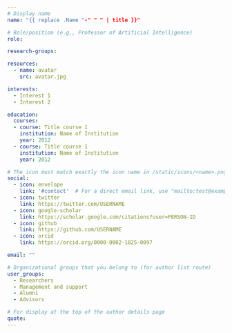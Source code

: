 ```yaml
---
# Display name
name: "{{ replace .Name "-" " " | title }}"

# Role/position (e.g., Professor of Artificial Intelligence)
role:

research-groups:

resources:
  - name: avatar
    src: avatar.jpg

interests:
  - Interest 1
  - Interest 2

education:
  courses:
  - course: Title course 1
    institution: Name of Institution
    year: 2012
  - course: Title course 1
    institution: Name of Institution
    year: 2012

# The icon must match exactly the icon name in /static/icons/<name>.png
social:
  - icon: envelope
    link: '#contact'  # For a direct email link, use "mailto:test@example.org".
  - icon: twitter
    link: https://twitter.com/USERNAME
  - icon: google-scholar
    link: https://scholar.google.com/citations?user=PERSON-ID
  - icon: github
    link: https://github.com/USERNAME
  - icon: orcid
    link: https://orcid.org/0000-0002-1825-0097

email: ""

# Organizational groups that you belong to (for author list route)
user_groups:
  - Researchers
  - Management and support
  - Alumni
  - Advisors

# For display at the top of the author details page
quote:
---
```

